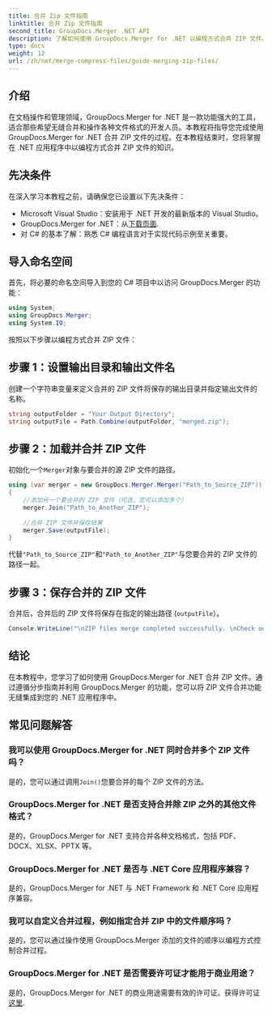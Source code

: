 ```yaml
---
title: 合并 Zip 文件指南
linktitle: 合并 Zip 文件指南
second_title: GroupDocs.Merger .NET API
description: 了解如何使用 GroupDocs.Merger for .NET 以编程方式合并 ZIP 文件。本教程为开发人员提供了详细的指南。
type: docs
weight: 12
url: /zh/net/merge-compress-files/guide-merging-zip-files/
---
```

## 介绍
在文档操作和管理领域，GroupDocs.Merger for .NET 是一款功能强大的工具，适合那些希望无缝合并和操作各种文件格式的开发人员。本教程将指导您完成使用 GroupDocs.Merger for .NET 合并 ZIP 文件的过程。在本教程结束时，您将掌握在 .NET 应用程序中以编程方式合并 ZIP 文件的知识。
## 先决条件
在深入学习本教程之前，请确保您已设置以下先决条件：
- Microsoft Visual Studio：安装用于 .NET 开发的最新版本的 Visual Studio。
-  GroupDocs.Merger for .NET：从[下载页面](https://releases.groupdocs.com/merger/net/).
- 对 C# 的基本了解：熟悉 C# 编程语言对于实现代码示例至关重要。

## 导入命名空间
首先，将必要的命名空间导入到您的 C# 项目中以访问 GroupDocs.Merger 的功能：
```csharp
using System; 
using GroupDocs.Merger;
using System.IO;
```

按照以下步骤以编程方式合并 ZIP 文件：
## 步骤 1：设置输出目录和输出文件名
创建一个字符串变量来定义合并的 ZIP 文件将保存的输出目录并指定输出文件的名称。
```csharp
string outputFolder = "Your Output Directory";
string outputFile = Path.Combine(outputFolder, "merged.zip");
```
## 步骤 2：加载并合并 ZIP 文件
初始化一个`Merger`对象与要合并的源 ZIP 文件的路径。
```csharp
using (var merger = new GroupDocs.Merger.Merger("Path_to_Source_ZIP"))
{
    //添加另一个要合并的 ZIP 文件（可选，您可以添加多个）
    merger.Join("Path_to_Another_ZIP");
    
    //合并 ZIP 文件并保存结果
    merger.Save(outputFile);
}
```
代替`"Path_to_Source_ZIP"`和`"Path_to_Another_ZIP"`与您要合并的 ZIP 文件的路径一起。
## 步骤 3：保存合并的 ZIP 文件
合并后，合并后的 ZIP 文件将保存在指定的输出路径 (`outputFile`）。
```csharp
Console.WriteLine("\nZIP files merge completed successfully. \nCheck output in {0}", outputFolder);
```

## 结论
在本教程中，您学习了如何使用 GroupDocs.Merger for .NET 合并 ZIP 文件。通过遵循分步指南并利用 GroupDocs.Merger 的功能，您可以将 ZIP 文件合并功能无缝集成到您的 .NET 应用程序中。

## 常见问题解答
### 我可以使用 GroupDocs.Merger for .NET 同时合并多个 ZIP 文件吗？
是的，您可以通过调用`Join()`您要合并的每个 ZIP 文件的方法。
### GroupDocs.Merger for .NET 是否支持合并除 ZIP 之外的其他文件格式？
是的，GroupDocs.Merger for .NET 支持合并各种文档格式，包括 PDF、DOCX、XLSX、PPTX 等。
### GroupDocs.Merger for .NET 是否与 .NET Core 应用程序兼容？
是的，GroupDocs.Merger for .NET 与 .NET Framework 和 .NET Core 应用程序兼容。
### 我可以自定义合并过程，例如指定合并 ZIP 中的文件顺序吗？
是的，您可以通过操作使用 GroupDocs.Merger 添加的文件的顺序以编程方式控制合并过程。
### GroupDocs.Merger for .NET 是否需要许可证才能用于商业用途？
是的，GroupDocs.Merger for .NET 的商业用途需要有效的许可证。获得许可证[这里](https://purchase.groupdocs.com/buy).